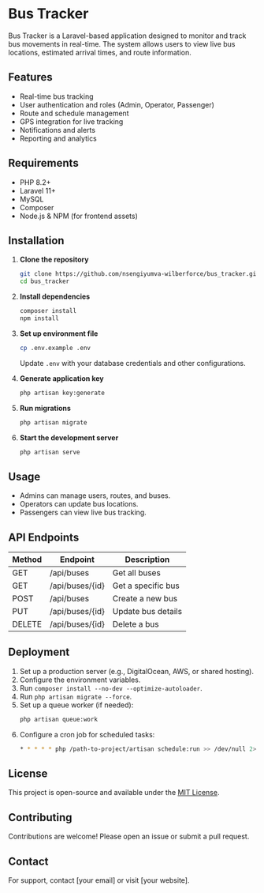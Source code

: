 # Bus Tracker

Bus Tracker is a Laravel-based application designed to monitor and track bus movements in real-time. The system allows users to view live bus locations, estimated arrival times, and route information.

## Features
- Real-time bus tracking
- User authentication and roles (Admin, Operator, Passenger)
- Route and schedule management
- GPS integration for live tracking
- Notifications and alerts
- Reporting and analytics

## Requirements
- PHP 8.2+
- Laravel 11+
- MySQL
- Composer
- Node.js & NPM (for frontend assets)

## Installation
1. **Clone the repository**
   ```sh
   git clone https://github.com/nsengiyumva-wilberforce/bus_tracker.git
   cd bus_tracker
   ```

2. **Install dependencies**
   ```sh
   composer install
   npm install
   ```

3. **Set up environment file**
   ```sh
   cp .env.example .env
   ```
   Update `.env` with your database credentials and other configurations.

4. **Generate application key**
   ```sh
   php artisan key:generate
   ```

5. **Run migrations**
   ```sh
   php artisan migrate
   ```

6. **Start the development server**
   ```sh
   php artisan serve
   ```

## Usage
- Admins can manage users, routes, and buses.
- Operators can update bus locations.
- Passengers can view live bus tracking.

## API Endpoints
| Method | Endpoint          | Description              |
|--------|------------------|--------------------------|
| GET    | /api/buses       | Get all buses            |
| GET    | /api/buses/{id}  | Get a specific bus       |
| POST   | /api/buses       | Create a new bus         |
| PUT    | /api/buses/{id}  | Update bus details       |
| DELETE | /api/buses/{id}  | Delete a bus             |

## Deployment
1. Set up a production server (e.g., DigitalOcean, AWS, or shared hosting).
2. Configure the environment variables.
3. Run `composer install --no-dev --optimize-autoloader`.
4. Run `php artisan migrate --force`.
5. Set up a queue worker (if needed):
   ```sh
   php artisan queue:work
   ```
6. Configure a cron job for scheduled tasks:
   ```sh
   * * * * * php /path-to-project/artisan schedule:run >> /dev/null 2>&1
   ```

## License
This project is open-source and available under the [MIT License](LICENSE).

## Contributing
Contributions are welcome! Please open an issue or submit a pull request.

## Contact
For support, contact [your email] or visit [your website].

